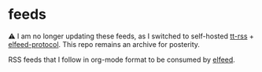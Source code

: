 # feeds

⚠ I am no longer updating these feeds, as I switched to self-hosted
[tt-rss](https://tt-rss.org/) +
[elfeed-protocol](https://github.com/fasheng/elfeed-protocol). This repo remains
an archive for posterity.

RSS feeds that I follow in org-mode format to be consumed by [elfeed](https://github.com/skeeto/elfeed).
